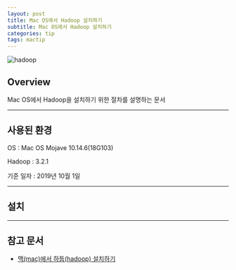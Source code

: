 ```yaml
---
layout: post
title: Mac OS에서 Hadoop 설치하기
subtitle: Mac OS에서 Hadoop 설치하기
categories: tip
tags: mactip
---
```


![hadoop](/assets/img/tip/mactip/hadoop.png "hadoop")

## Overview

Mac OS에서 Hadoop을 설치하기 위한 절차를 설명하는 문서

***

## 사용된 환경

OS : Mac OS Mojave 10.14.6(18G103)

Hadoop : 3.2.1

기준 일자 : 2019년 10월 1일

***

## 설치

***

## 참고 문서

- [맥(mac)에서 하둡(hadoop) 설치하기](https://tariat.tistory.com/492)